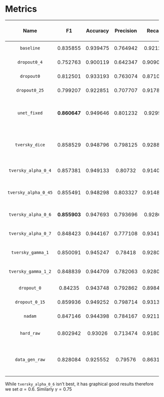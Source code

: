 # Metrics

| Name | F1 | Accuracy | Precision | Recall | Model characteristic | Epoch | Loss | Optimizer | Dropout | Number of filters |
| :-: | :-: | :-: | :-: | :-: | :-: | :-: | :-: | :-: | :-: | :-: | 
| `baseline` | 0.835855   | 0.939475    | 0.764942 | 0.92126 | nothing since it's a baseline | 250 | `dice_coef_loss ` | `adam` | 0.15 | 16 |
| `dropout0_4` | 0.752763   | 0.900119    | 0.642347 | 0.909019 | dropout rate = 0.4 | 250 | `dice_coef_loss ` | `adam` | 0.4 | 16 |
| `dropout0` | 0.812501   | 0.933193    | 0.763074 | 0.871064 | dropout rate = 0 | 250 | `dice_coef_loss ` | `adam` | 0 | 16 |
| `dropout0_25` | 0.799207   | 0.922851    | 0.707707 | 0.917881 | dropout rate = 0.25 | 250 | `dice_coef_loss ` | `adam` | 0.25 | 16 |
| `unet_fixed` | __0.860647__   | 0.949646    | 0.801232 | 0.92958 | fixed typo in `block_conv2d` AIcrowd submission of 0.894 f1| 250 | `dice_coef_loss ` | `adam` | 0.1 | 16 |
| `tversky_dice` | 0.858529   | 0.948796    | 0.798125 | 0.928825 | Used the tversky based `dice loss`. Same settings as `unet_fixed`| 250 | `dice_loss ` | `adam` | 0.1 | 16 |
| `tversky_alpha_0_4` | 0.857381   | 0.949133    | 0.80732 | 0.914062 | `focal_tversky` loss, $\alpha=0.4$, $\gamma = 0.75$| 250 | `focal_tversky_loss ` | `adam` | 0.1 | 16 |
| `tversky_alpha_0_45` | 0.855491   | 0.948298    | 0.803327 | 0.914899 | `focal_tversky` loss, $\alpha=0.45$, $\gamma = 0.75$| 250 | `focal_tversky_loss ` | `adam` | 0.1 | 16 |
| `tversky_alpha_0_6` | __0.855903__   | 0.947693    | 0.793696 | 0.92869 | `focal_tversky` loss, $\alpha=0.6$, $\gamma = 0.75$| 250 | `focal_tversky_loss ` | `adam` | 0.1 | 16 |
| `tversky_alpha_0_7` | 0.848423   | 0.944167    | 0.777108 | 0.934148 | `focal_tversky` loss, $\alpha=0.7$, $\gamma = 0.75$| 250 | `focal_tversky_loss ` | `adam` | 0.1 | 16 |
| `tversky_gamma_1` | 0.850091   | 0.945247    | 0.78418 | 0.928099 | `focal_tversky` loss, $\alpha=0.6$, $\gamma = 1$| 250 | `focal_tversky_loss ` | `adam` | 0.1 | 16 |
| `tversky_gamma_1_2` | 0.848839   | 0.944709    | 0.782063 | 0.928083 | `focal_tversky` loss, $\alpha=0.6$, $\gamma = 1.2$| 250 | `focal_tversky_loss ` | `adam` | 0.1 | 16 |
| `dropout_0` | 0.84235   | 0.943748    | 0.792862 | 0.898428 | null dropout rate | 250 | `focal_tversky_loss ` | `nadam` | 0 | 16 |
| `dropout_0_15` | 0.859936   | 0.949252    | 0.798714 | 0.931323 | dropout rate 0.15| 250 | `focal_tversky_loss ` | `nadam` | 0.15 | 16 |
| `nadam` | 0.847146   | 0.944398    | 0.784167 | 0.921125 | Nadam optimizer| 250 | `focal_tversky_loss ` | `nadam` | 0.1 | 16 |
| `hard_raw` | 0.802942   | 0.93026    | 0.713474 | 0.918065 | Added 32 hand picked hard images| 250 | `focal_tversky_loss ` | `adam` | 0.1 | 16 |
| `data_gen_raw` | 0.828084   | 0.925552    | 0.79576 | 0.863146 | Use an image augmentation generator based on raw images | 250 | `focal_tversky_loss ` | `adam` | 0.1 | 16 |

While `tversky_alpha_0_6` isn't best, it has graphical good results therefore we set $\alpha = 0.6$. Similarly $\gamma = 0.75$